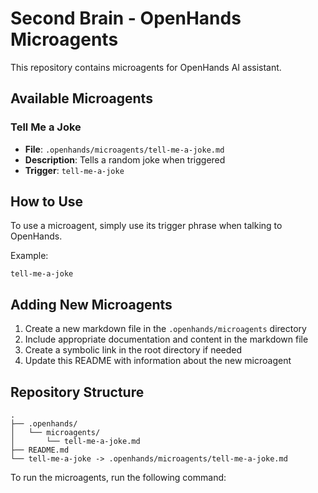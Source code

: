 # Second Brain - OpenHands Microagents

This repository contains microagents for OpenHands AI assistant.

## Available Microagents

### Tell Me a Joke

- **File**: `.openhands/microagents/tell-me-a-joke.md`
- **Description**: Tells a random joke when triggered
- **Trigger**: `tell-me-a-joke`

## How to Use

To use a microagent, simply use its trigger phrase when talking to OpenHands.

Example:

```
tell-me-a-joke
```

## Adding New Microagents

1. Create a new markdown file in the `.openhands/microagents` directory
2. Include appropriate documentation and content in the markdown file
3. Create a symbolic link in the root directory if needed
4. Update this README with information about the new microagent

## Repository Structure

```
.
├── .openhands/
│   └── microagents/
│       └── tell-me-a-joke.md
├── README.md
└── tell-me-a-joke -> .openhands/microagents/tell-me-a-joke.md
```

To run the microagents, run the following command:

